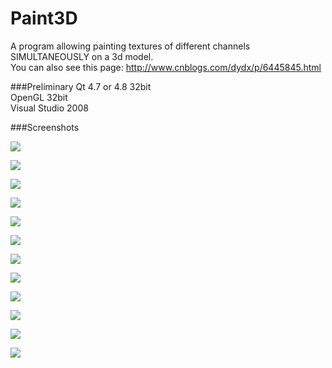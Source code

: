 # Paint3D
A program allowing painting textures of different channels SIMULTANEOUSLY on a 3d model.<br/>
You can also see this page: http://www.cnblogs.com/dydx/p/6445845.html<br/>

###Preliminary
Qt 4.7 or 4.8 32bit<br/>
OpenGL 32bit<br/>
Visual Studio 2008<br/>

###Screenshots

![](https://github.com/league1991/Paint3D/raw/master/ImageCache/switch.gif) 

![](https://github.com/league1991/Paint3D/raw/master/ImageCache/floor.gif) 

![](https://github.com/league1991/Paint3D/raw/master/ImageCache/tubePart1.gif) 

![](https://github.com/league1991/Paint3D/raw/master/ImageCache/tubePart2.gif) 

![](https://github.com/league1991/Paint3D/raw/master/ImageCache/toiletPart1.gif) 

![](https://github.com/league1991/Paint3D/raw/master/ImageCache/toiletPart2.gif) 

![](https://github.com/league1991/Paint3D/raw/master/ImageCache/airBrushPart1.gif) 

![](https://github.com/league1991/Paint3D/raw/master/ImageCache/airBrushPart2.gif) 

![](https://github.com/league1991/Paint3D/raw/master/ImageCache/chalk.gif) 

![](https://github.com/league1991/Paint3D/raw/master/ImageCache/eraser.gif) 

![](https://github.com/league1991/Paint3D/raw/master/ImageCache/mud.gif) 

![](https://github.com/league1991/Paint3D/raw/master/ImageCache/stamp.gif) 
